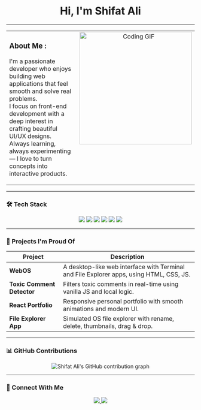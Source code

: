 <h1 align="center">Hi, I'm Shifat Ali </h1>

---

<table>
  <tr>
    <td valign="top" width="50%">

###  About Me :

I'm a passionate developer who enjoys building web applications that feel smooth and solve real problems.  
I focus on front-end development with a deep interest in crafting beautiful UI/UX designs.  
Always learning, always experimenting — I love to turn concepts into interactive products.

   </td>
   <td valign="top" align="center" width="50%">
      <img src="https://i.pinimg.com/originals/54/bd/a3/54bda352b17744efa1f6898040455423.gif" width="300" alt="Coding GIF" />
   </td>
  </tr>
</table>

---

### 🛠️ Tech Stack

<p align="center">
  <img src="https://img.shields.io/badge/JavaScript-F7DF1E?style=for-the-badge&logo=javascript&logoColor=black" />
  <img src="https://img.shields.io/badge/React-20232A?style=for-the-badge&logo=react&logoColor=61DAFB" />
  <img src="https://img.shields.io/badge/TailwindCSS-38B2AC?style=for-the-badge&logo=tailwind-css&logoColor=white" />
  <img src="https://img.shields.io/badge/HTML5-E34F26?style=for-the-badge&logo=html5&logoColor=white" />
  <img src="https://img.shields.io/badge/CSS3-1572B6?style=for-the-badge&logo=css3&logoColor=white" />
  <img src="https://img.shields.io/badge/Git-F05032?style=for-the-badge&logo=git&logoColor=white" />
</p>

---

### 🚀 Projects I'm Proud Of

| Project | Description |
|--------|-------------|
| **WebOS** | A desktop-like web interface with Terminal and File Explorer apps, using HTML, CSS, JS. |
| **Toxic Comment Detector** | Filters toxic comments in real-time using vanilla JS and local logic. |
| **React Portfolio** | Responsive personal portfolio with smooth animations and modern UI. |
| **File Explorer App** | Simulated OS file explorer with rename, delete, thumbnails, drag & drop. |

---

### 📊 GitHub Contributions

<p align="center">
  <img src="https://ghchart.rshah.org/ShifatAli" alt="Shifat Ali's GitHub contribution graph" />
</p>

---

### 🔗 Connect With Me

<p align="center">
  <a href="https://www.linkedin.com/in/shifatalix" target="_blank">
    <img src="https://img.shields.io/badge/LinkedIn-0A66C2?style=for-the-badge&logo=linkedin&logoColor=white" />
  </a>
  <a href="https://myportfolio-shifat.vercel.app/" target="_blank">
    <img src="https://img.shields.io/badge/Portfolio-000000?style=for-the-badge&logo=firefox&logoColor=white" />
  </a>
</p>
